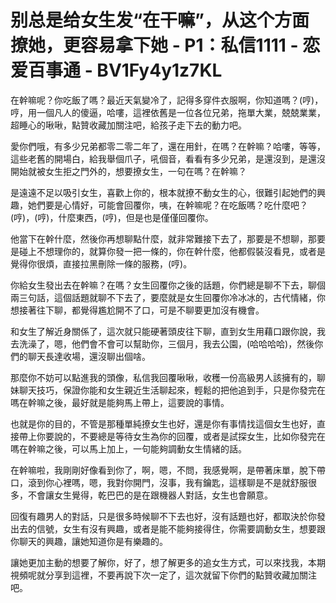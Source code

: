 # 别总是给女生发“在干嘛”，从这个方面撩她，更容易拿下她 - P1：私信1111 - 恋爱百事通 - BV1Fy4y1z7KL

在幹嘛呢？你吃飯了嗎？最近天氣變冷了，記得多穿件衣服啊，你知道嗎？(哼)，哼，用一個凡人的傻逼，哈嘍，這裡依舊是一位各位兄弟，拖單大業，兢兢業業，超睡心的啾啾，點贊收藏加關注吧，給孩子走下去的動力吧。

愛你們哦，有多少兄弟都零二零二年了，還在用針，在嗎？在幹嘛？哈嘍，等等，這些老舊的開場白，給我舉個爪子，吼個音，看看有多少兄弟，是還沒到，是還沒開始就被女生拒之門外的，想要撩女生，一句在嗎？在幹嘛？

是遠遠不足以吸引女生，喜歡上你的，根本就撩不動女生的心，很難引起她們的興趣，她們要是心情好，可能會回覆你，咦，在幹嘛呢？在吃飯嗎？吃什麼吧？(哼)，(哼)，什麼東西，(哼)，但是也是僅僅回覆你。

他當下在幹什麼，然後你再想聊點什麼，就非常難接下去了，那要是不想聊，那要是碰上不想理你的，就算你發一把一條的，你在幹什麼，他都假裝沒看見，或者是覺得你很煩，直接拉黑刪除一條的服務，(哼)。

你給女生發出去在幹嘛？在嗎？女生回覆你之後的話題，你們總是聊不下去，聊個兩三句話，這個話題就聊不下去了，要麼就是女生回覆你冷冰冰的，古代情緒，你想接著往下聊，都覺得尷尬開不了口，可是不聊要更加沒有機會。

和女生了解近身關係了，這次就只能硬著頭皮往下聊，直到女生用藉口跟你說，我去洗澡了，嗯，他們會不會可以幫助你，三個月，我去公園，(哈哈哈哈)，然後你們的聊天長達收場，還沒聊出個啥。

那麼你不妨可以點進我的頭像，私信我回覆啾啾，收穫一份高級男人該擁有的，聊妹聊天技巧，保證你能和女生親近生活聊起來，輕鬆的把他追到手，只是你發完在嗎在幹嘛之後，最好就是能夠馬上帶上，這要說的事情。

也就是你的目的，不管是那種單純撩女生也好，還是你有事情找這個女生也好，直接帶上你要說的，不要總是等待女生為你的回覆，或者是試探女生，比如你發完在嗎在幹嘛之後，可以馬上加上，一句能夠調動女生情緒的話。

在幹嘛啦，我剛剛好像看到你了，啊，嗯，不問，我感覺啊，是帶著床單，脫下帶口，滾到你心裡嗎，嗯，我對你開門，沒事，我有鑰匙，這樣聊是不是就舒服很多，不會讓女生覺得，乾巴巴的是在跟機器人對話，女生也會願意。

回復有趣男人的對話，只是很多時候聊不下去也好，沒有話題也好，都取決於你發出去的信號，女生有沒有興趣，或者是能不能夠接得住，你需要調動女生，想要跟你聊天的興趣，讓她知道你是有樂趣的。

讓她更加主動的想要了解你，好了，想了解更多的追女生方式，可以來找我，本期視頻呢就分享到這裡，不要再說下次一定了，這次就留下你們的點贊收藏加關注吧。

